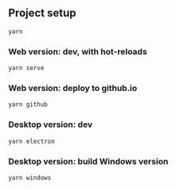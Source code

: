 ## Project setup
```
yarn
```

### Web version: dev, with hot-reloads
```
yarn serve
```

### Web version: deploy to github.io
```
yarn github
```

### Desktop version: dev
```
yarn electron
```

### Desktop version: build Windows version
```
yarn windows
```
